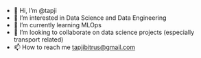 - 👋 Hi, I’m @tapji
- 👀 I’m interested in Data Science and Data Engineering
- 🌱 I’m currently learning MLOps
- 💞️ I’m looking to collaborate on data science projects (especially transport related)
- 📫 How to reach me tapjibitrus@gmail.com

<!---
tapji/tapji is a ✨ special ✨ repository because its `README.md` (this file) appears on your GitHub profile.
You can click the Preview link to take a look at your changes.
--->
